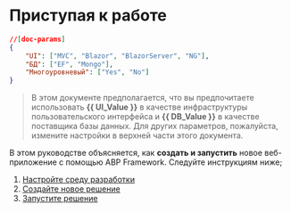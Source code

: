 # Приступая к работе

````json
//[doc-params]
{
    "UI": ["MVC", "Blazor", "BlazorServer", "NG"],
    "БД": ["EF", "Mongo"],
    "Многоуровневый": ["Yes", "No"]
}
````

> В этом документе предполагается, что вы предпочитаете использовать **{{ UI_Value }}** в качестве инфраструктуры пользовательского интерфейса и **{{ DB_Value }}** в качестве поставщика базы данных. Для других параметров, пожалуйста, измените настройки в верхней части этого документа.

В этом руководстве объясняется, как **создать и запустить** новое веб-приложение с помощью ABP Framework. Следуйте инструкциям ниже;

1. [Настройте среду разработки](Getting-Started-Setup-Environment.md)
2. [Создайте новое решение](Getting-Started-Create-Solution.md)
3. [Запустите решение](Getting-Started-Running-Solution.md)